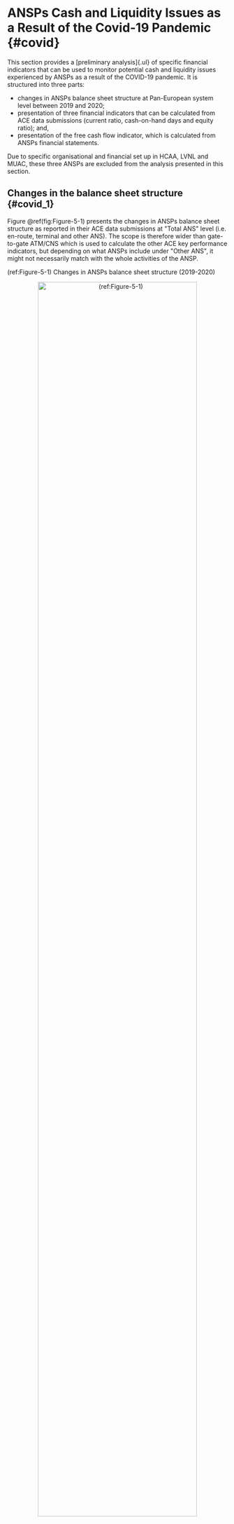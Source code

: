 # ANSPs Cash and Liquidity Issues as a Result of the Covid-19 Pandemic {#covid}

This section provides a [preliminary analysis]{.ul} of specific financial indicators that can be used to monitor potential cash and liquidity issues experienced by ANSPs as a result of the COVID-19 pandemic. It is structured into three parts:

-   changes in ANSPs balance sheet structure at Pan-European system level between 2019 and 2020;
-   presentation of three financial indicators that can be calculated from ACE data submissions (current ratio, cash-on-hand days and equity ratio); and,
-   presentation of the free cash flow indicator, which is calculated from ANSPs financial statements.

Due to specific organisational and financial set up in HCAA, LVNL and MUAC, these three ANSPs are excluded from the analysis presented in this section.

## Changes in the balance sheet structure {#covid_1}

Figure \@ref(fig:Figure-5-1) presents the changes in ANSPs balance sheet structure as reported in their ACE data submissions at "Total ANS" level (i.e. en-route, terminal and other ANS). The scope is therefore wider than gate-to-gate ATM/CNS which is used to calculate the other ACE key performance indicators, but depending on what ANSPs include under "Other ANS", it might not necessarily match with the whole activities of the ANSP.

(ref:Figure-5-1) Changes in ANSPs balance sheet structure (2019-2020)

<div class="figure" style="text-align: center">
<img src="figures/Figure-5-1.png" alt="(ref:Figure-5-1)" width="85%" />
<p class="caption">(\#fig:Figure-5-1)(ref:Figure-5-1)</p>
</div>

::: {.infobox .blue data-latex=""}
::: {.left data-latex=""}
On the assets side, the shares of NBV of fixed assets in operations and of current assets fell by -5 and -6 percent points, respectively. In the meantime the share of long-term financial assets and receivables rose by +12 percentage points, mainly due to large under-recoveries from 2020 to be charged in future years.

On the liabilities side, the share of capital and reserves fell by -11 percentage points (-€1.1 billion) mainly due to the recording of losses in 2020. In the meantime, the share of long-term liabilities rose by a +11 percentage points as several ANSPs contracted new loans or drew down from existing loan facilities in order to respond to liquidity issues and continue invest in priority projects. Short and long-term borrowings rose by +€2.5 billion in 2020 (+134%).

Although the level of capex was reduced by -26% (-€0.4 billion), it still represents €1 billion of expenditures.
:::

::: {.right data-latex=""}
<br><br>

<img src="figures/Figure-5-2.png" width="90%" style="display: block; margin: auto;" />
:::
:::

## Financial indicators calculated from ANSPs ACE data submissions {#covid_2}

The current ratio, cash-on-hand days, and equity ratio can be calculated using balance sheet information submitted for ACE at the total ANS level. For more details on how these ratios have been defined for the purposes of this analysis, along with their limitations, please refer to Section 3.4 of the ACE 2019 report. More detailed analysis of changes in these indicators will be provided in the ACE 2020 benchmarking report.

Figures below show the 1st quartile[^ansps-cash-and-liquidity-issues-as-a-result-of-the-covid-19-pandemic-1], the Pan-European system average[^ansps-cash-and-liquidity-issues-as-a-result-of-the-covid-19-pandemic-2] and the 3rd quartile of these three indicators and the changes between the average for the 2015-2019 period and the year 2020[^ansps-cash-and-liquidity-issues-as-a-result-of-the-covid-19-pandemic-3].

[^ansps-cash-and-liquidity-issues-as-a-result-of-the-covid-19-pandemic-1]: To calculate the average value of the 1st and 3rd quartiles over the 2015-2019 period, quartiles are first calculated for each year individually (with possible differences in sample composition if some ANSP data are missing for some years). The yearly ratios are then averaged into a single value.

[^ansps-cash-and-liquidity-issues-as-a-result-of-the-covid-19-pandemic-2]: The Pan-European system average is a weighted average.

[^ansps-cash-and-liquidity-issues-as-a-result-of-the-covid-19-pandemic-3]: As mentioned in introduction to this section, HCAA, LVNL and MUAC are excluded from all charts. Concerning the current ratio, Fintraffic ANS is also excluded for 2015-2016, and DCAC Cyprus for 2015-2018, due to missing data. For the cash-on-hand days indicator, ENAIRE is excluded since the reporting of cash in ENAIRE ACE submissions does not reflect the actual cash available from centralized cash management at ENAIRE Group level.

::: {.infobox .blank data-latex=""}
::: {.left-narrow data-latex=""}
(ref:Figure-5-3) Changes in ANSPs balance sheet structure (2019-2020)

<br>

<img src="figures/Figure-5-3.png" width="100%" style="display: block; margin: auto;" />

<br><br>

<img src="figures/Figure-5-4.png" width="100%" style="display: block; margin: auto;" />

<br>

<div class="figure" style="text-align: center">
<img src="figures/Figure-5-5.png" alt="(ref:Figure-5-3)" width="100%" />
<p class="caption">(\#fig:figure21-bis)(ref:Figure-5-3)</p>
</div>
:::

::: {.right-wide data-latex=""}
The current ratio measures the ability of a company to pay its short-term debt obligations with its current assets. A value of more than 1 suggests financial well-being for the organisation, as it can settle its short-term debt obligations with its current assets.

In 2020, the average current ratio at Pan-European level amounted to 2.6, which is down by about -28% compared to the 2015-2019 period.

<br>

Cash-on-hand days measures the length of time a company can pay its operating costs from its cash reserves.

In 2020, the average cash-on-hand days at Pan-European level amounted to 136 days, which is 34 days (or -20%) lower than over the 2015-2019 period.

<br>

The equity ratio measures the share of a company's balance sheet (total assets or total liabilities) which is financed by equity. A high ratio can indicate a relatively strong position in case of economic downturn since the company will have less debt to reimburse and might also be able to obtain loans more easily.

In 2020, the average equity ratio at Pan-European level amounted to 0.4, down by -19% compared to the 2015-2019 period.
:::
:::

## Cash flow indicators calculated from ANSPs financial statements {#covid_3}

Free cash flow is an indicator widely used by other aviation industry stakeholders. Here it is presented at an organisational level, based on the information reported in ANSPs' financial statements. Depending on the organisational set up of ANSPs, this information may cover a wider scope of activities than the scope reported in the ACE submissions for "Total ANS". In the case of DFS, the financial reporting standards used to establish route charges and for ACE reporting (regulatory accounting) are also different from the reporting standards used in DFS financial statements (IFRS).

The free cash flow to revenues ratio provides a representation of the cash generated by operations (after accounting for capital investments) which is available to repay creditors or pay dividends and interests to investors. It can therefore be broken down in two elements: a) the net cash from operating activities and b) the capital expenditures (CAPEX). Dividing these ratios by revenues allows an easier interpretation of the indicators when looking at organisations of different size.

(ref:Figure-5-6) 2019-2020 trends in free cash flow to revenues ratio at ANSP level

<div class="figure" style="text-align: center">
<img src="figures/Figure-5-6.png" alt="(ref:Figure-5-6)" width="100%" />
<p class="caption">(\#fig:Figure-5-6)(ref:Figure-5-6)</p>
</div>

Figure \@ref(fig:Figure-5-6) shows the 2019-2020 changes in free cash flow to revenues ratio (and its components) at ANSP level for 24 ANSPs for which data is publically available at the time of writing this report[^ansps-cash-and-liquidity-issues-as-a-result-of-the-covid-19-pandemic-4].

[^ansps-cash-and-liquidity-issues-as-a-result-of-the-covid-19-pandemic-4]: Figure \@ref(fig:Figure-5-6) is sourced from the ANSP Financial Dashboard produced by the EUROCONTROL Aviation Intelligence Unit. All data from this dashboard has been collected from ANSPs' most recent financial statements. For more details, see: <https://ansperformance.eu/economics/finance/>.

Whereas 15 of these ANSPs had a positive ratio in 2019, all ANSPs analysed (with the exception of Albcontrol) have a negative ratio in 2020. Although changes in the free cash flow are mainly driven by changes in the net cash flow from operating activities (see middle chart in Figure \@ref(fig:Figure-5-6)), it is interesting to note that when the free cash flow was negative in 2019, it was in several cases due to relatively large capital expenditures during the year (e.g. in 2019, Sakaeronavigatsia and LGS respectively invested 37% and 29% of their revenues).

More detailed analysis of changes in the free cash flow to revenues ratio will be provided in the ACE 2020 benchmarking report.

::: {.infobox .blue}
::: {.left}
The analysis of ANSPs indicators shows that the situation deteriorated on several criteria:

-   The ability to cover short-term debt by using current assets was reduced by almost one third compared to the 2015-2019 period (current ratio falling from 3.6 to 2.6).
-   Cash reserves at the end of 2020 were sufficient to cover 136 days of operating expenses (34 days less than over the 2015-2019 period). When interpreting this indicator, it is important to consider the fact that loans contracted but not fully used in 2020 appear as cash in the balance sheet.
-   The equity ratio was around 0.4 at the end of 2020, which is lower than the 0.5 measured over the 2015-2019 period. This reduction results from the combination of a) lower capital reserves due to losses incurred in 2020 and b) the increase in borrowings.

Based on a sample of 24 ANSPs, the net cash flow from operating activities in 2020 became negative (-€1.5 billion compared to €2.0 billion in 2020). When also considering the cash outflow for capital expenditures, the free cash flow amounted to -€2.2 billion in 2020.
:::

::: {.right}
<br>

<img src="figures/Figure-5-7.png" width="100%" style="display: block; margin: auto;" />
:::
:::
